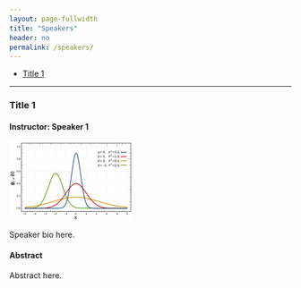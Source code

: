 ```yaml
---
layout: page-fullwidth
title: "Speakers"
header: no
permalink: /speakers/
---
```


* <a href="#speaker1">Title 1</a> 

-----

<div class="row-fluid" id="speaker1">

<h3>Title 1</h3>

<h4> Instructor: Speaker 1</h4>

<img class="imgfloat" src="../docs/normal.png"/>

Speaker bio here.

<h4>Abstract</h4>

Abstract here.

</div>
